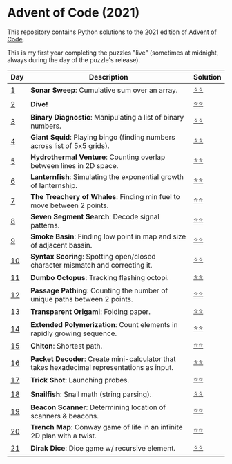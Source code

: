 # Advent of Code (2021)
This repository contains Python solutions to the 2021 edition of [Advent of Code](https://adventofcode.com/2021). 

This is my first year completing the puzzles "live" (sometimes at midnight, always during the day of the puzzle's release).

| Day | Description | Solution |
| --- | -------| -----| 
| [1](https://adventofcode.com/2021/day/1) | **Sonar Sweep**: Cumulative sum over an array. | [:star::star:](https://github.com/IAjimi/AdventOfCode/blob/master/2021/AOC1.py) | 
| [2](https://adventofcode.com/2021/day/2) | **Dive!** | [:star::star:](https://github.com/IAjimi/AdventOfCode/blob/master/2021/AOC2.py) | 
| [3](https://adventofcode.com/2021/day/3) | **Binary Diagnostic**: Manipulating a list of binary numbers. | [:star::star:](https://github.com/IAjimi/AdventOfCode/blob/master/2021/AOC3.py) | 
| [4](https://adventofcode.com/2021/day/4) | **Giant Squid**: Playing bingo (finding numbers across list of 5x5 grids). | [:star::star:](https://github.com/IAjimi/AdventOfCode/blob/master/2021/AOC4.py) | 
| [5](https://adventofcode.com/2021/day/5) | **Hydrothermal Venture**: Counting overlap between lines in 2D space. | [:star::star:](https://github.com/IAjimi/AdventOfCode/blob/master/2021/AOC5.py) |
| [6](https://adventofcode.com/2021/day/6) | **Lanternfish**: Simulating the exponential growth of lanternship. | [:star::star:](https://github.com/IAjimi/AdventOfCode/blob/master/2021/AOC6.py) |
| [7](https://adventofcode.com/2021/day/7) | **The Treachery of Whales**: Finding min fuel to move between 2 points. | [:star::star:](https://github.com/IAjimi/AdventOfCode/blob/master/2021/AOC7.py) |
| [8](https://adventofcode.com/2021/day/8) | **Seven Segment Search**: Decode signal patterns. | [:star::star:](https://github.com/IAjimi/AdventOfCode/blob/master/2021/AOC8.py) |
| [9](https://adventofcode.com/2021/day/9) | **Smoke Basin**: Finding low point in map and size of adjacent bassin. | [:star::star:](https://github.com/IAjimi/AdventOfCode/blob/master/2021/AOC9.py) |
| [10](https://adventofcode.com/2021/day/10) | **Syntax Scoring**: Spotting open/closed character mismatch and correcting it. | [:star::star:](https://github.com/IAjimi/AdventOfCode/blob/master/2021/AOC10.py) |
| [11](https://adventofcode.com/2021/day/11) | **Dumbo Octopus**: Tracking flashing octopi. | [:star::star:](https://github.com/IAjimi/AdventOfCode/blob/master/2021/AOC11.py) |
| [12](https://adventofcode.com/2021/day/12) | **Passage Pathing**: Counting the number of unique paths between 2 points. | [:star::star:](https://github.com/IAjimi/AdventOfCode/blob/master/2021/AOC12.py) |
| [13](https://adventofcode.com/2021/day/13) | **Transparent Origami**: Folding paper. | [:star::star:](https://github.com/IAjimi/AdventOfCode/blob/master/2021/AOC13.py) |
| [14](https://adventofcode.com/2021/day/14) | **Extended Polymerization**: Count elements in rapidly growing sequence. | [:star::star:](https://github.com/IAjimi/AdventOfCode/blob/master/2021/AOC14.py) |
| [15](https://adventofcode.com/2021/day/15) | **Chiton**: Shortest path. | [:star::star:](https://github.com/IAjimi/AdventOfCode/blob/master/2021/AOC15.py) |
| [16](https://adventofcode.com/2021/day/16) | **Packet Decoder**: Create mini-calculator that takes hexadecimal representations as input. | [:star::star:](https://github.com/IAjimi/AdventOfCode/blob/master/2021/AOC16.py) |
| [17](https://adventofcode.com/2021/day/17) | **Trick Shot**: Launching probes. | [:star::star:](https://github.com/IAjimi/AdventOfCode/blob/master/2021/AOC17.py) |
| [18](https://adventofcode.com/2021/day/18) | **Snailfish**: Snail math (string parsing). | [:star::star:](https://github.com/IAjimi/AdventOfCode/blob/master/2021/AOC18.py) |
| [19](https://adventofcode.com/2021/day/19) | **Beacon Scanner**: Determining location of scanners & beacons. | [:star::star:](https://github.com/IAjimi/AdventOfCode/blob/master/2021/AOC19.py) |
| [20](https://adventofcode.com/2021/day/20) | **Trench Map**: Conway game of life in an infinite 2D plan with a twist. | [:star::star:](https://github.com/IAjimi/AdventOfCode/blob/master/2021/AOC20.py) |
| [21](https://adventofcode.com/2021/day/21) | **Dirak Dice**: Dice game w/ recursive element. | [:star::star:](https://github.com/IAjimi/AdventOfCode/blob/master/2021/AOC21.py) |
